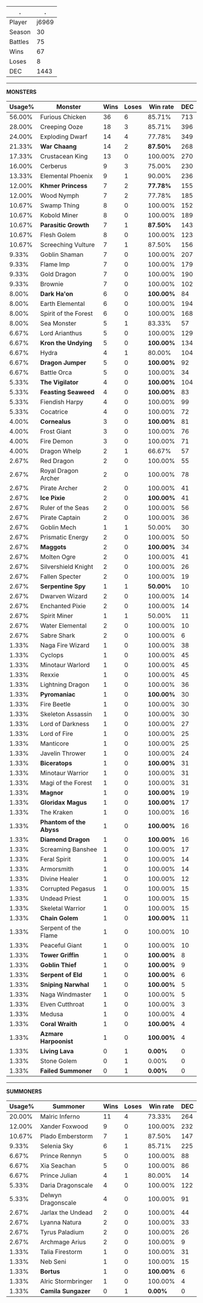 .|.
|-|-
Player|j6969
Season|30
Battles|75
Wins|67
Loses|8
DEC|1443

---
**MONSTERS**

Usage%|Monster|Wins|Loses|Win rate|DEC|
-|-|-|-|-|-|
56.00%|Furious Chicken|36|6|85.71%|713|
28.00%|Creeping Ooze|18|3|85.71%|396|
24.00%|Exploding Dwarf|14|4|77.78%|349|
21.33%|**War Chaang**|14|2|**87.50%**|268|
17.33%|Crustacean King|13|0|100.00%|270|
16.00%|Cerberus|9|3|75.00%|230|
13.33%|Elemental Phoenix|9|1|90.00%|236|
12.00%|**Khmer Princess**|7|2|**77.78%**|155|
12.00%|Wood Nymph|7|2|77.78%|185|
10.67%|Swamp Thing|8|0|100.00%|152|
10.67%|Kobold Miner|8|0|100.00%|189|
10.67%|**Parasitic Growth**|7|1|**87.50%**|143|
10.67%|Flesh Golem|8|0|100.00%|123|
10.67%|Screeching Vulture|7|1|87.50%|156|
9.33%|Goblin Shaman|7|0|100.00%|207|
9.33%|Flame Imp|7|0|100.00%|179|
9.33%|Gold Dragon|7|0|100.00%|190|
9.33%|Brownie|7|0|100.00%|102|
8.00%|**Dark Ha'on**|6|0|**100.00%**|84|
8.00%|Earth Elemental|6|0|100.00%|194|
8.00%|Spirit of the Forest|6|0|100.00%|168|
8.00%|Sea Monster|5|1|83.33%|57|
6.67%|Lord Arianthus|5|0|100.00%|129|
6.67%|**Kron the Undying**|5|0|**100.00%**|134|
6.67%|Hydra|4|1|80.00%|104|
6.67%|**Dragon Jumper**|5|0|**100.00%**|92|
6.67%|Battle Orca|5|0|100.00%|34|
5.33%|**The Vigilator**|4|0|**100.00%**|104|
5.33%|**Feasting Seaweed**|4|0|**100.00%**|83|
5.33%|Fiendish Harpy|4|0|100.00%|99|
5.33%|Cocatrice|4|0|100.00%|72|
4.00%|**Cornealus**|3|0|**100.00%**|81|
4.00%|Frost Giant|3|0|100.00%|76|
4.00%|Fire Demon|3|0|100.00%|71|
4.00%|Dragon Whelp|2|1|66.67%|57|
2.67%|Red Dragon|2|0|100.00%|55|
2.67%|Royal Dragon Archer|2|0|100.00%|78|
2.67%|Pirate Archer|2|0|100.00%|41|
2.67%|**Ice Pixie**|2|0|**100.00%**|41|
2.67%|Ruler of the Seas|2|0|100.00%|56|
2.67%|Pirate Captain|2|0|100.00%|36|
2.67%|Goblin Mech|1|1|50.00%|30|
2.67%|Prismatic Energy|2|0|100.00%|50|
2.67%|**Maggots**|2|0|**100.00%**|34|
2.67%|Molten Ogre|2|0|100.00%|41|
2.67%|Silvershield Knight|2|0|100.00%|26|
2.67%|Fallen Specter|2|0|100.00%|19|
2.67%|**Serpentine Spy**|1|1|**50.00%**|10|
2.67%|Dwarven Wizard|2|0|100.00%|14|
2.67%|Enchanted Pixie|2|0|100.00%|14|
2.67%|Spirit Miner|1|1|50.00%|11|
2.67%|Water Elemental|2|0|100.00%|10|
2.67%|Sabre Shark|2|0|100.00%|6|
1.33%|Naga Fire Wizard|1|0|100.00%|38|
1.33%|Cyclops|1|0|100.00%|45|
1.33%|Minotaur Warlord|1|0|100.00%|45|
1.33%|Rexxie|1|0|100.00%|45|
1.33%|Lightning Dragon|1|0|100.00%|36|
1.33%|**Pyromaniac**|1|0|**100.00%**|30|
1.33%|Fire Beetle|1|0|100.00%|30|
1.33%|Skeleton Assassin|1|0|100.00%|30|
1.33%|Lord of Darkness|1|0|100.00%|27|
1.33%|Lord of Fire|1|0|100.00%|25|
1.33%|Manticore|1|0|100.00%|25|
1.33%|Javelin Thrower|1|0|100.00%|24|
1.33%|**Biceratops**|1|0|**100.00%**|31|
1.33%|Minotaur Warrior|1|0|100.00%|31|
1.33%|Magi of the Forest|1|0|100.00%|31|
1.33%|**Magnor**|1|0|**100.00%**|19|
1.33%|**Gloridax Magus**|1|0|**100.00%**|17|
1.33%|The Kraken|1|0|100.00%|16|
1.33%|**Phantom of the Abyss**|1|0|**100.00%**|16|
1.33%|**Diamond Dragon**|1|0|**100.00%**|16|
1.33%|Screaming Banshee|1|0|100.00%|17|
1.33%|Feral Spirit|1|0|100.00%|14|
1.33%|Armorsmith|1|0|100.00%|14|
1.33%|Divine Healer|1|0|100.00%|12|
1.33%|Corrupted Pegasus|1|0|100.00%|15|
1.33%|Undead Priest|1|0|100.00%|15|
1.33%|Skeletal Warrior|1|0|100.00%|15|
1.33%|**Chain Golem**|1|0|**100.00%**|11|
1.33%|Serpent of the Flame|1|0|100.00%|10|
1.33%|Peaceful Giant|1|0|100.00%|10|
1.33%|**Tower Griffin**|1|0|**100.00%**|8|
1.33%|**Goblin Thief**|1|0|**100.00%**|9|
1.33%|**Serpent of Eld**|1|0|**100.00%**|6|
1.33%|**Sniping Narwhal**|1|0|**100.00%**|5|
1.33%|Naga Windmaster|1|0|100.00%|5|
1.33%|Elven Cutthroat|1|0|100.00%|3|
1.33%|Medusa|1|0|100.00%|4|
1.33%|**Coral Wraith**|1|0|**100.00%**|4|
1.33%|**Azmare Harpoonist**|1|0|**100.00%**|4|
1.33%|**Living Lava**|0|1|**0.00%**|0|
1.33%|Stone Golem|0|1|0.00%|0|
1.33%|**Failed Summoner**|0|1|**0.00%**|0|

---
**SUMMONERS**

Usage%|Summoner|Wins|Loses|Win rate|DEC|
-|-|-|-|-|-|
20.00%|Malric Inferno|11|4|73.33%|264|
12.00%|Xander Foxwood|9|0|100.00%|232|
10.67%|Plado Emberstorm|7|1|87.50%|147|
9.33%|Selenia Sky|6|1|85.71%|225|
6.67%|Prince Rennyn|5|0|100.00%|88|
6.67%|Xia Seachan|5|0|100.00%|86|
6.67%|Prince Julian|4|1|80.00%|14|
5.33%|Daria Dragonscale|4|0|100.00%|122|
5.33%|Delwyn Dragonscale|4|0|100.00%|91|
2.67%|Jarlax the Undead|2|0|100.00%|44|
2.67%|Lyanna Natura|2|0|100.00%|33|
2.67%|Tyrus Paladium|2|0|100.00%|26|
2.67%|Archmage Arius|2|0|100.00%|9|
1.33%|Talia Firestorm|1|0|100.00%|31|
1.33%|Neb Seni|1|0|100.00%|15|
1.33%|**Bortus**|1|0|**100.00%**|6|
1.33%|Alric Stormbringer|1|0|100.00%|4|
1.33%|**Camila Sungazer**|0|1|**0.00%**|0|
